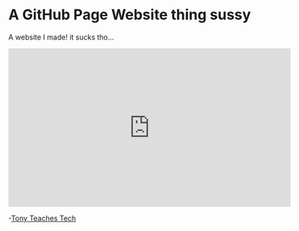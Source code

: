 <html lang="en">
<head>
    <meta charset="utf-8"/>
</head>
<body>
<h1>A GitHub Page Website thing sussy</h1>
<p>A website I made! it sucks tho...</p>
<iframe width="560" height="315" src="https://shattereddisk.github.io/rickroll/rickroll.mp4" title="video player" frameborder="0" allow="accelerometer; autoplay; clipboard-write; encrypted-media; gyroscope; picture-in-picture" allowfullscreen></iframe>
<p>-<a href="https://tonyteaches.tech" target="_blank">Tony Teaches Tech</a></p>
</body>
</html>
